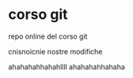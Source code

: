 # corso git

repo online del corso git

cnisnoicnie
nostre modifiche

ahahahahhahahllll
ahahahahhahaha
